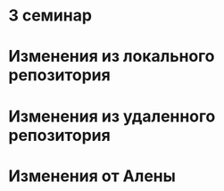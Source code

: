# 3 семинар

# Изменения из локального репозитория

# Изменения из удаленного репозитория

# Изменения от Алены